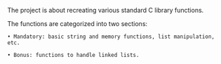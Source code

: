 The project is about recreating various standard C library functions.

The functions are categorized into two sections:

	• Mandatory: basic string and memory functions, list manipulation, etc.

	• Bonus: functions to handle linked lists.
